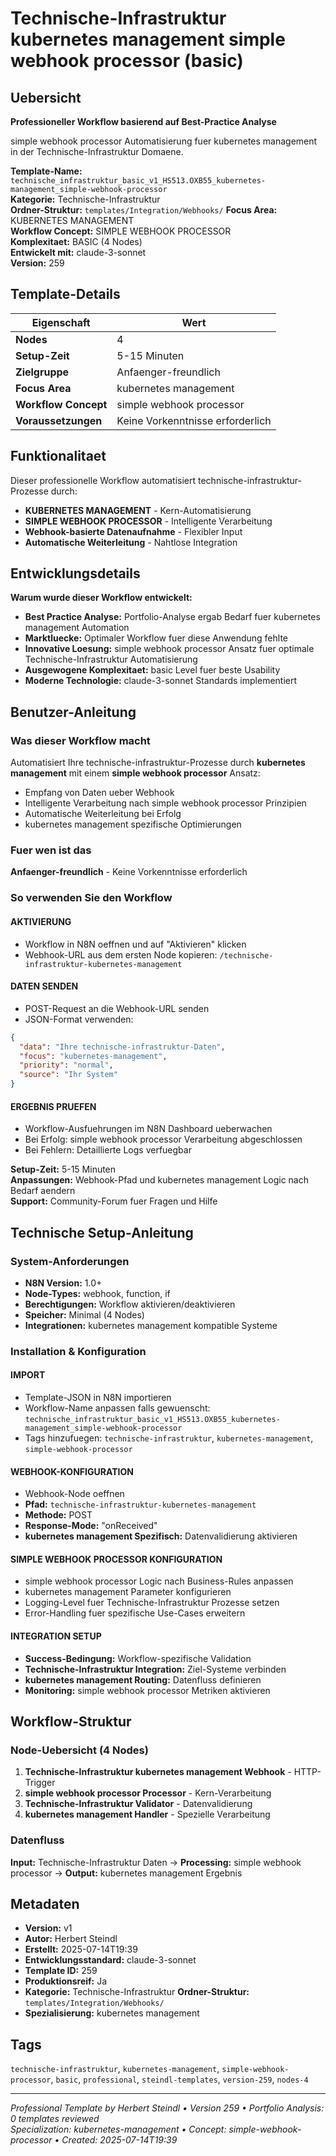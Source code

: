 # Technische-Infrastruktur kubernetes management simple webhook processor (basic)

## Uebersicht

**Professioneller Workflow basierend auf Best-Practice Analyse**

simple webhook processor Automatisierung fuer kubernetes management in der Technische-Infrastruktur Domaene.

**Template-Name:** `technische_infrastruktur_basic_v1_HS513.OXB55_kubernetes-management_simple-webhook-processor`  
**Kategorie:** Technische-Infrastruktur  
**Ordner-Struktur:** `templates/Integration/Webhooks/`
**Focus Area:** KUBERNETES MANAGEMENT  
**Workflow Concept:** SIMPLE WEBHOOK PROCESSOR  
**Komplexitaet:** BASIC (4 Nodes)  
**Entwickelt mit:** claude-3-sonnet  
**Version:** 259

## Template-Details

| **Eigenschaft** | **Wert** |
|------------------|----------|
| **Nodes** | 4 |
| **Setup-Zeit** | 5-15 Minuten |
| **Zielgruppe** | Anfaenger-freundlich |
| **Focus Area** | kubernetes management |
| **Workflow Concept** | simple webhook processor |
| **Voraussetzungen** | Keine Vorkenntnisse erforderlich |

## Funktionalitaet

Dieser professionelle Workflow automatisiert technische-infrastruktur-Prozesse durch:
- **KUBERNETES MANAGEMENT** - Kern-Automatisierung
- **SIMPLE WEBHOOK PROCESSOR** - Intelligente Verarbeitung
- **Webhook-basierte Datenaufnahme** - Flexibler Input
- **Automatische Weiterleitung** - Nahtlose Integration



## Entwicklungsdetails

**Warum wurde dieser Workflow entwickelt:**
- **Best Practice Analyse:** Portfolio-Analyse ergab Bedarf fuer kubernetes management Automation
- **Marktluecke:** Optimaler Workflow fuer diese Anwendung fehlte
- **Innovative Loesung:** simple webhook processor Ansatz fuer optimale Technische-Infrastruktur Automatisierung
- **Ausgewogene Komplexitaet:** basic Level fuer beste Usability
- **Moderne Technologie:** claude-3-sonnet Standards implementiert

## Benutzer-Anleitung

### Was dieser Workflow macht
Automatisiert Ihre technische-infrastruktur-Prozesse durch **kubernetes management** mit einem **simple webhook processor** Ansatz:
- Empfang von Daten ueber Webhook
- Intelligente Verarbeitung nach simple webhook processor Prinzipien
- Automatische Weiterleitung bei Erfolg
- kubernetes management spezifische Optimierungen

### Fuer wen ist das
**Anfaenger-freundlich** - Keine Vorkenntnisse erforderlich

### So verwenden Sie den Workflow

#### AKTIVIERUNG
- Workflow in N8N oeffnen und auf "Aktivieren" klicken
- Webhook-URL aus dem ersten Node kopieren: `/technische-infrastruktur-kubernetes-management`

#### DATEN SENDEN
- POST-Request an die Webhook-URL senden
- JSON-Format verwenden:
```json
{
  "data": "Ihre technische-infrastruktur-Daten",
  "focus": "kubernetes-management",
  "priority": "normal",
  "source": "Ihr System"
}
```

#### ERGEBNIS PRUEFEN
- Workflow-Ausfuehrungen im N8N Dashboard ueberwachen
- Bei Erfolg: simple webhook processor Verarbeitung abgeschlossen
- Bei Fehlern: Detaillierte Logs verfuegbar

**Setup-Zeit:** 5-15 Minuten  
**Anpassungen:** Webhook-Pfad und kubernetes management Logic nach Bedarf aendern  
**Support:** Community-Forum fuer Fragen und Hilfe

## Technische Setup-Anleitung

### System-Anforderungen
- **N8N Version:** 1.0+ 
- **Node-Types:** webhook, function, if
- **Berechtigungen:** Workflow aktivieren/deaktivieren
- **Speicher:** Minimal (4 Nodes)
- **Integrationen:** kubernetes management kompatible Systeme

### Installation & Konfiguration

#### IMPORT
- Template-JSON in N8N importieren
- Workflow-Name anpassen falls gewuenscht: `technische_infrastruktur_basic_v1_HS513.OXB55_kubernetes-management_simple-webhook-processor`
- Tags hinzufuegen: `technische-infrastruktur`, `kubernetes-management`, `simple-webhook-processor`

#### WEBHOOK-KONFIGURATION
- Webhook-Node oeffnen
- **Pfad:** `technische-infrastruktur-kubernetes-management`
- **Methode:** POST
- **Response-Mode:** "onReceived"
- **kubernetes management Spezifisch:** Datenvalidierung aktivieren

#### SIMPLE WEBHOOK PROCESSOR KONFIGURATION
- simple webhook processor Logic nach Business-Rules anpassen
- kubernetes management Parameter konfigurieren
- Logging-Level fuer Technische-Infrastruktur Prozesse setzen
- Error-Handling fuer spezifische Use-Cases erweitern

#### INTEGRATION SETUP
- **Success-Bedingung:** Workflow-spezifische Validation
- **Technische-Infrastruktur Integration:** Ziel-Systeme verbinden
- **kubernetes management Routing:** Datenfluss definieren
- **Monitoring:** simple webhook processor Metriken aktivieren

## Workflow-Struktur

### Node-Uebersicht (4 Nodes)

1. **Technische-Infrastruktur kubernetes management Webhook** - HTTP-Trigger
2. **simple webhook processor Processor** - Kern-Verarbeitung
3. **Technische-Infrastruktur Validator** - Datenvalidierung
4. **kubernetes management Handler** - Spezielle Verarbeitung







### Datenfluss
**Input:** Technische-Infrastruktur Daten -> **Processing:** simple webhook processor -> **Output:** kubernetes management Ergebnis

## Metadaten

- **Version:** v1
- **Autor:** Herbert Steindl
- **Erstellt:** 2025-07-14T19:39
- **Entwicklungsstandard:** claude-3-sonnet
- **Template ID:** 259
- **Produktionsreif:** Ja
- **Kategorie:** Technische-Infrastruktur
**Ordner-Struktur:** `templates/Integration/Webhooks/`
- **Spezialisierung:** kubernetes management

## Tags

`technische-infrastruktur`, `kubernetes-management`, `simple-webhook-processor`, `basic`, `professional`, `steindl-templates`, `version-259`, `nodes-4`

---

*Professional Template by Herbert Steindl • Version 259 • Portfolio Analysis: 0 templates reviewed*  
*Specialization: kubernetes-management • Concept: simple-webhook-processor • Created: 2025-07-14T19:39*